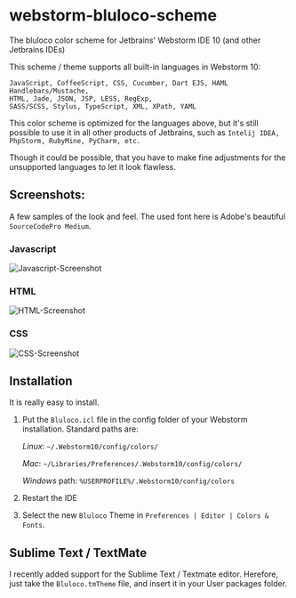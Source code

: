 webstorm-bluloco-scheme
=======================

The bluloco color scheme for Jetbrains' Webstorm IDE 10 (and other Jetbrains IDEs)

This scheme / theme supports all built-in languages in Webstorm 10:

```
JavaScript, CoffeeScript, CSS, Cucumber, Dart EJS, HAML Handlebars/Mustache,
HTML, Jade, JSON, JSP, LESS, RegExp,
SASS/SCSS, Stylus, TypeScript, XML, XPath, YAML
```

This color scheme is optimized for the languages above, but it's still possible to use it in all other products of Jetbrains, such as `Intelij IDEA, PhpStorm, RubyMine, PyCharm, etc.`

Though it could be possible, that you have to make fine adjustments for the unsupported languages to let it look flawless.

## Screenshots:

A few samples of the look and feel.
The used font here is Adobe's beautiful `SourceCodePro Medium`.

### Javascript

![Javascript-Screenshot](https://github.com/uloco/webstorm-bluloco-scheme/blob/master/Pictures/js.png)

### HTML

![HTML-Screenshot](https://github.com/uloco/webstorm-bluloco-scheme/blob/master/Pictures/html.png)

### CSS

![CSS-Screenshot](https://github.com/uloco/webstorm-bluloco-scheme/blob/master/Pictures/css.png)


## Installation

It is really easy to install.

1.  Put the `Bluloco.icl` file in the config folder of your Webstorm installation.
    Standard paths are:

    _Linux_:  `~/.Webstorm10/config/colors/`

    _Mac_:    `~/Libraries/Preferences/.Webstorm10/config/colors/`

    _Windows_ path: `%USERPROFILE%/.Webstorm10/config/colors`

2. Restart the IDE
3. Select the new `Bluloco` Theme in `Preferences | Editor | Colors & Fonts`.

## Sublime Text / TextMate
I recently added support for the Sublime Text / Textmate editor.
Herefore, just take the `Bluloco.tmTheme` file, and insert it in your User packages folder.
